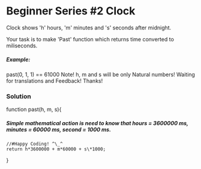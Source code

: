 # Beginner Series #2 Clock

Clock shows 'h' hours, 'm' minutes and 's' seconds after midnight.

Your task is to make 'Past' function which returns time converted to miliseconds.

##### Example:

past(0, 1, 1) == 61000
Note! h, m and s will be only Natural numbers! Waiting for translations and Feedback! Thanks!

### Solution

function past(h, m, s){

##### Simple mathematical action is need to know that hours = 3600000 ms, minutes = 60000 ms, second = 1000 ms.

    //#Happy Coding! ^\_^
    return h*3600000 + m*60000 + s\*1000;

}
